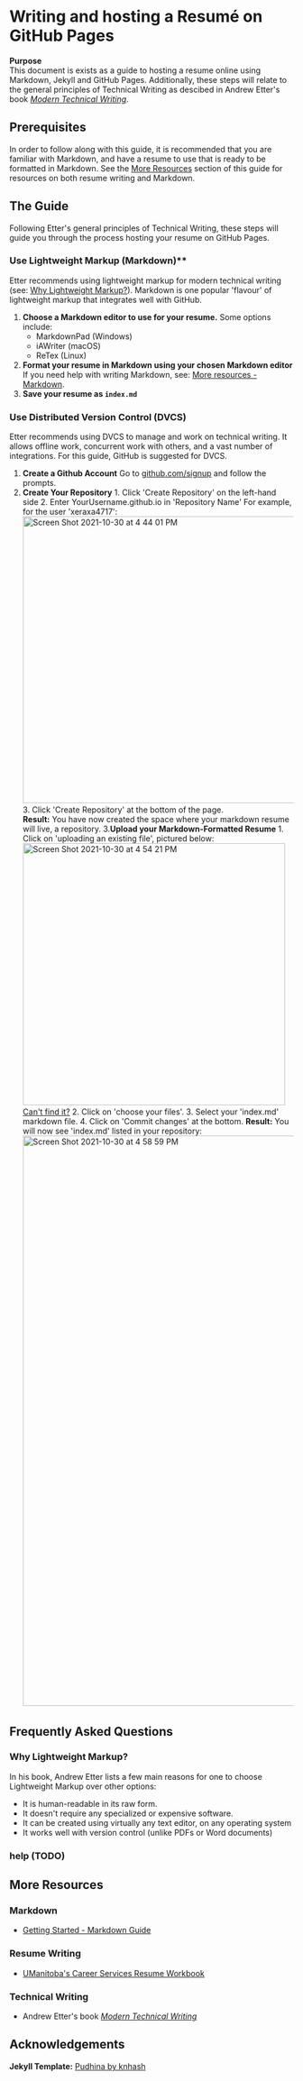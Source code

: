 # Writing and hosting a Resumé on GitHub Pages

**Purpose**  
This document is exists as a guide to hosting a resume online using Markdown, Jekyll and GitHub Pages. Additionally, these steps will relate to the general principles of Technical Writing as descibed in Andrew Etter's book _[Modern Technical Writing](https://www.amazon.ca/Modern-Technical-Writing-Introduction-Documentation-ebook/dp/B01A2QL9SS)_.

## Prerequisites

In order to follow along with this guide, it is recommended that you are familiar with Markdown, and have a resume to use that is ready to be formatted in Markdown. See the [More Resources](https://github.com/Speuce/Speuce.github.io/blob/master/README.md#more-resources) section of this guide for resources on both resume writing and Markdown.

## The Guide

Following Etter's general principles of Technical Writing, these steps will guide you through the process hosting your resume on GitHub Pages.

### Use Lightweight Markup (Markdown)**   
Etter recommends using lightweight markup for modern technical writing (see: [Why Lightweight Markup?]()). Markdown is one popular 'flavour' of lightweight markup that integrates well with GitHub.  
1. **Choose a Markdown editor to use for your resume.**
    Some options include:
      - MarkdownPad (Windows)
      - iAWriter (macOS)
      - ReTex (Linux)
2. **Format your resume in Markdown using your chosen Markdown editor**
    If you need help with writing Markdown, see: [More resources - Markdown]().
3. **Save your resume as `index.md`**

### Use Distributed Version Control (DVCS)

 Etter recommends using DVCS to manage and work on technical writing. It allows offline work, concurrent work with others, and a vast number of integrations. For this guide, GitHub is suggested for DVCS.
1. **Create a Github Account**
Go to [github.com/signup](https://github.com/signup) and follow the prompts.
2. **Create Your Repository**
        1. Click 'Create Repository' on the left-hand side
        2. Enter YourUsername.github.io in 'Repository Name'
          For example, for the user 'xeraxa4717':
          <img width="509" alt="Screen Shot 2021-10-30 at 4 44 01 PM" src="https://user-images.githubusercontent.com/8062248/139559190-527bc3ec-c6b1-4e7a-a558-8e54975e3de5.png">
        3. Click 'Create Repository' at the bottom of the page.  
        **Result:** You have now created the space where your markdown resume will live, a repository.
3.**Upload your Markdown-Formatted Resume**
        1. Click on 'uploading an existing file', pictured below:
        <img width="465" alt="Screen Shot 2021-10-30 at 4 54 21 PM" src="https://user-images.githubusercontent.com/8062248/139559398-0ad5360c-4a7d-431e-8b54-9fe13b614972.png">  [Can't find it?]()
        2. Click on 'choose your files'.
        3. Select your 'index.md' markdown file.
        4. Click on 'Commit changes' at the bottom.
        **Result:** You will now see 'index.md' listed in your repository:
        <img width="1012" alt="Screen Shot 2021-10-30 at 4 58 59 PM" src="https://user-images.githubusercontent.com/8062248/139559477-6b652b99-e441-4d63-afd8-0286a5f4cf29.png">
  
  


## Frequently Asked Questions

### Why Lightweight Markup?
In his book, Andrew Etter lists a few main reasons for one to choose Lightweight Markup over other options:
  - It is human-readable in its raw form.
  - It doesn't require any specialized or expensive software.
  - It can be created using virtually any text editor, on any operating system
  - It works well with version control (unlike PDFs or Word documents)

### help (TODO)

## More Resources

### Markdown
  - [Getting Started - Markdown Guide](https://www.markdownguide.org/getting-started/)

### Resume Writing
  - [UManitoba's Career Services Resume Workbook](https://umanitoba.ca/student/careerservices/media/Resume.pdf)

### Technical Writing
  - Andrew Etter's book _[Modern Technical Writing](https://www.amazon.ca/Modern-Technical-Writing-Introduction-Documentation-ebook/dp/B01A2QL9SS)_

## Acknowledgements
**Jekyll Template:** [Pudhina by knhash](https://github.com/knhash/Pudhina)

